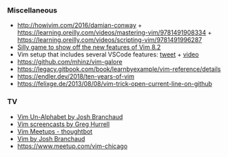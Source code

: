 ### Miscellaneous

- http://howivim.com/2016/damian-conway + https://learning.oreilly.com/videos/mastering-vim/9781491908334 + https://learning.oreilly.com/videos/scripting-vim/9781491996287
- [Silly game to show off the new features of Vim 8.2](https://github.com/vim/killersheep)
- Vim setup that includes several VSCode features: [tweet](https://twitter.com/benawad/status/1193911350541590528) + [video](https://youtu.be/gnupOrSEikQ)
- https://github.com/mhinz/vim-galore
- https://legacy.gitbook.com/book/learnbyexample/vim-reference/details
- https://endler.dev/2018/ten-years-of-vim
- https://felixge.de/2013/08/08/vim-trick-open-current-line-on-github

### TV

- [Vim Un-Alphabet by Josh Branchaud ](https://www.youtube.com/playlist?list=PL46-cKSxMYYCMpzXo6p0Cof8hJInYgohU)
- [Vim screencasts by Greg Hurrell](https://www.youtube.com/playlist?list=PLwJS-G75vM7kFO-yUkyNphxSIdbi_1NKX)
- [Vim Meetups - thoughtbot](https://www.youtube.com/playlist?list=PL8tzorAO7s0jy7DQ3Q0FwF3BnXGQnDirs)
- [Vim by Josh Branchaud ](https://www.youtube.com/playlist?list=PL46-cKSxMYYB46G6HR6hERWjKCiHTLjxt)
- https://www.meetup.com/vim-chicago
